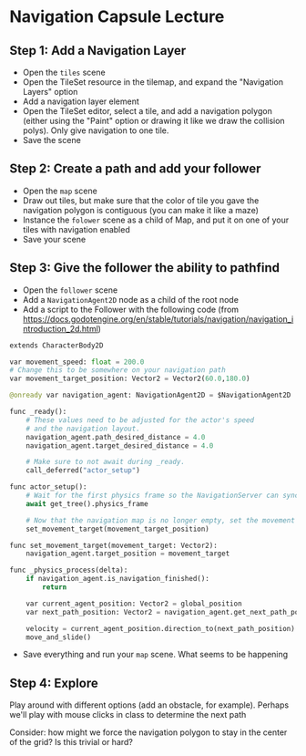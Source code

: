 # Navigation Capsule Lecture

## Step 1: Add a Navigation Layer

* Open the `tiles` scene
* Open the TileSet resource in the tilemap, and expand the "Navigation Layers" option
* Add a navigation layer element
* Open the TileSet editor, select a tile, and add a navigation polygon (either using the "Paint" option or drawing it like we draw the collision polys).  Only give navigation to one tile.
* Save the scene

## Step 2: Create a path and add your follower

* Open the `map` scene
* Draw out tiles, but make sure that the color of tile you gave the navigation polygon is contiguous (you can make it like a maze)
* Instance the `folower` scene as a child of Map, and put it on one of your tiles with navigation enabled
* Save your scene

## Step 3: Give the follower the ability to pathfind

* Open the `follower` scene
* Add a `NavigationAgent2D` node as a child of the root node
* Add a script to the Follower with the following code (from <https://docs.godotengine.org/en/stable/tutorials/navigation/navigation_introduction_2d.html>)

```python
extends CharacterBody2D

var movement_speed: float = 200.0
# Change this to be somewhere on your navigation path
var movement_target_position: Vector2 = Vector2(60.0,180.0)

@onready var navigation_agent: NavigationAgent2D = $NavigationAgent2D

func _ready():
	# These values need to be adjusted for the actor's speed
	# and the navigation layout.
	navigation_agent.path_desired_distance = 4.0
	navigation_agent.target_desired_distance = 4.0

	# Make sure to not await during _ready.
	call_deferred("actor_setup")

func actor_setup():
	# Wait for the first physics frame so the NavigationServer can sync.
	await get_tree().physics_frame

	# Now that the navigation map is no longer empty, set the movement target.
	set_movement_target(movement_target_position)

func set_movement_target(movement_target: Vector2):
	navigation_agent.target_position = movement_target

func _physics_process(delta):
	if navigation_agent.is_navigation_finished():
		return

	var current_agent_position: Vector2 = global_position
	var next_path_position: Vector2 = navigation_agent.get_next_path_position()

	velocity = current_agent_position.direction_to(next_path_position) * movement_speed
	move_and_slide()
```
* Save everything and run your `map` scene.  What seems to be happening

## Step 4: Explore

Play around with different options (add an obstacle, for example).  Perhaps we'll play with mouse clicks in class to determine the next path

Consider: how might we force the navigation polygon to stay in the center of the grid? Is this trivial or hard?